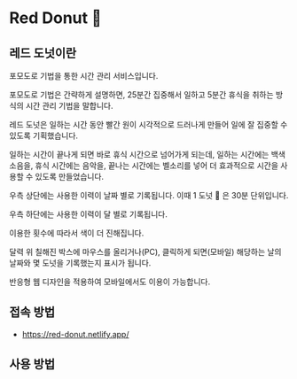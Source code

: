 # Red Donut 🍩

## 레드 도넛이란

포모도로 기법을 통한 시간 관리 서비스입니다.

포모도로 기법은 간략하게 설명하면, 25분간 집중해서 일하고 5분간 휴식을 취하는 방식의 시간 관리 기법을 말합니다.

레드 도넛은 일하는 시간 동안 빨간 원이 시각적으로 드러나게 만들어 일에 잘 집중할 수 있도록 기획했습니다.

일하는 시간이 끝나게 되면 바로 휴식 시간으로 넘어가게 되는데, 일하는 시간에는 백색소음을, 휴식 시간에는 음악을, 끝나는 시간에는 벨소리를 넣어 더 효과적으로 시간을 사용할 수 있도록 만들었습니다.

우측 상단에는 사용한 이력이 날짜 별로 기록됩니다. 이때 1 도넛 🍩 은 30분 단위입니다.

우측 하단에는 사용한 이력이 달 별로 기록됩니다.

이용한 횟수에 따라서 색이 더 진해집니다.

달력 위 칠해진 박스에 마우스를 올리거나(PC), 클릭하게 되면(모바일) 해당하는 날의 날짜와 몇 도넛을 기록했는지 표시가 됩니다. 

반응형 웹 디자인을 적용하여 모바일에서도 이용이 가능합니다.

## 접속 방법

- https://red-donut.netlify.app/

## 사용 방법

